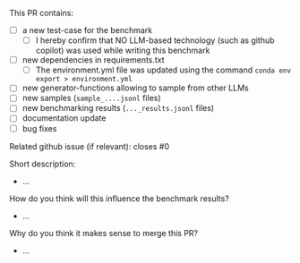 This PR contains:
* [ ] a new test-case for the benchmark
  * [ ] I hereby confirm that NO LLM-based technology (such as github copilot) was used while writing this benchmark
* [ ] new dependencies in requirements.txt
  * [ ] The environment.yml file was updated using the command `conda env export > environment.yml`
* [ ] new generator-functions allowing to sample from other LLMs
* [ ] new samples (`sample_....jsonl` files)
* [ ] new benchmarking results (`..._results.jsonl` files)
* [ ] documentation update
* [ ] bug fixes 

Related github issue (if relevant): closes #0

Short description:
- ...

How do you think will this influence the benchmark results?
- ...

Why do you think it makes sense to merge this PR?
- ...



